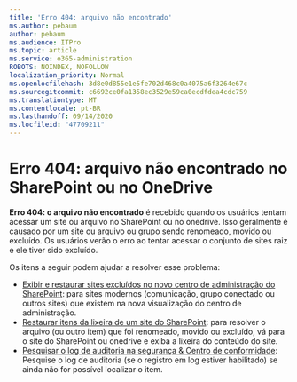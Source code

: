 ```yaml
---
title: 'Erro 404: arquivo não encontrado'
ms.author: pebaum
author: pebaum
ms.audience: ITPro
ms.topic: article
ms.service: o365-administration
ROBOTS: NOINDEX, NOFOLLOW
localization_priority: Normal
ms.openlocfilehash: 3d8e0d855e1e5fe702d468c0a4075a6f3264e67c
ms.sourcegitcommit: c6692ce0fa1358ec3529e59ca0ecdfdea4cdc759
ms.translationtype: MT
ms.contentlocale: pt-BR
ms.lasthandoff: 09/14/2020
ms.locfileid: "47709211"
---
```

# <a name="error-404-file-not-found-in-sharepoint-or-onedrive"></a>Erro 404: arquivo não encontrado no SharePoint ou no OneDrive

**Erro 404: o arquivo não encontrado** é recebido quando os usuários tentam acessar um site ou arquivo no SharePoint ou no onedrive. Isso geralmente é causado por um site ou arquivo ou grupo sendo renomeado, movido ou excluído.
Os usuários verão o erro ao tentar acessar o conjunto de sites raiz e ele tiver sido excluído.

Os itens a seguir podem ajudar a resolver esse problema:
- [Exibir e restaurar sites excluídos no novo centro de administração do SharePoint](https://docs.microsoft.com/sharepoint/view-and-restore-deleted-sites-in-new-admin-center): para sites modernos (comunicação, grupo conectado ou outros sites) que existem na nova visualização do centro de administração.
- [Restaurar itens da lixeira de um site do SharePoint](https://support.office.com/article/Restore-items-in-the-Recycle-Bin-of-a-SharePoint-site-6df466b6-55f2-4898-8d6e-c0dff851a0be): para resolver o arquivo (ou outro item) que foi renomeado, movido ou excluído, vá para o site do SharePoint ou onedrive e exiba a lixeira do conteúdo do site.
- [Pesquisar o log de auditoria na segurança &amp; Centro de conformidade](https://docs.microsoft.com/microsoft-365/compliance/search-the-audit-log-in-security-and-compliance): Pesquise o log de auditoria (se o registro em log estiver habilitado) se ainda não for possível localizar o item.